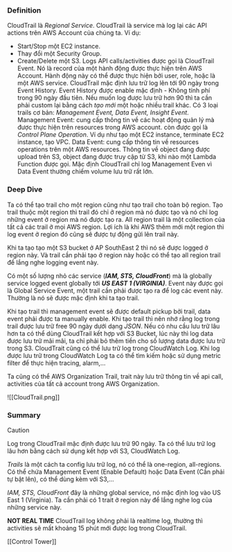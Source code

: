 ### Definition
CloudTrail là *Regional Service*.
CloudTrail là service mà log lại các API actions trên AWS Account của chúng ta. Ví dụ:
- Start/Stop một EC2 instance.
- Thay đổi một Security Group.
- Create/Delete một S3.
Logs API calls/activities được gọi là CloudTrail Event. Nó là record của một hành động được thực hiện trên AWS Account.
Hành động này có thể được thực hiện bởi user, role, hoặc là một AWS service.
CloudTrail mặc định lưu trữ log lên tới 90 ngày trong Event History.
Event History được enable mặc định - Không tính phí trong 90 ngày đầu tiên.
Nếu muốn log được lưu trữ hơn 90 thì ta cần phải custom lại bằng cách *tạo mới*
một hoặc nhiều trail khác.
Có 3 loại trails cơ bản: *Management Event, Data Event, Insight Event*.
Management Event: cung cấp thông tin về các hoạt động quản lý mà được thực hiện trên resources trong AWS account. còn được gọi là *Control Plane Operation*. Ví dụ như tạo một EC2 instance, terminate EC2 instance, tạo VPC.
Data Event: cung cấp thông tin về resources operations trên một AWS resources. Thông tin về object đang được upload trên S3, object đang được truy cập từ S3, khi nào một Lambda Function được gọi.
Mặc định CloudTrail chỉ log Management Even vì Data Event thường chiếm volume lưu trữ rất lớn.
### Deep Dive
Ta có thể tạo trail cho một region cũng như tạo trail cho toàn bộ region.
Tạo trail thuộc một region thì trail đó chỉ ở region mà nó được tạo và nó chỉ log những event ở region mà nó được tạo ra.
All region trail là một collection của tất cả các trail ở mọi AWS region. Lợi ích là khi AWS thêm mới một region thì log event ở region đó cũng sẽ được tự động gửi lên trail này.

Khi ta tạo tạo một S3 bucket ở AP SouthEast 2 thì nó sẽ được logged ở region này. Và trail cần phải tạo ở region này hoặc có thể tạo all region trail để lắng nghe logging event này.

Có một số lượng nhỏ các service (***IAM, STS, CloudFront***) mà là globally service logged event globally tới ***US EAST 1 (VIRGINIA)***. Event này được gọi là Global Service Event, một trail cần phải được tạo ra để log các event này. Thường là nó sẽ được mặc định khi ta tạo trail.

Khi tạo trail thì management event sẽ được default pickup bởi trail, data event phải được ta manually enable.
Khi tạo trail thì nên nhớ rằng log trong trail được lưu trữ free 90 ngày dưới dạng *JSON*. Nếu có nhu cầu lưu trữ lâu hơn ta có thể dùng CloudTrail kết hợp với S3 Bucket, lúc này thì log data được lưu trữ mãi mãi, ta chỉ phải bỏ thêm tiền cho số lượng data được lưu trữ trong S3.
CloudTrait cũng có thể lưu trữ log trong CloudWatch Log. Khi log được lưu trữ trong CloudWatch Log ta có thể tìm kiếm hoặc sử dụng metric filter để thực hiện tracing, alarm,...

Ta cũng có thể AWS Organization Trail, trait này lưu trữ thông tin về api call, activities của tất cả account trong AWS Organization.

![[CloudTrail.png]]

### Summary
> [!CAUTION]
> Log trong CloudTrail mặc định được lưu trữ 90 ngày. Ta có thể lưu trữ log lâu hơn bằng cách sử dụng kết hợp với S3, CloudWatch Log.
> 
> *Trails* là một cách ta config lưu trữ log, nó có thể là one-region, all-regions. Có thể chứa Management Event (Enable Default) hoặc Data Event (Cần phải tự bật lên), có thể dùng kèm với S3,...
> 
> *IAM, STS, CloudFront* đây là những global service, nó mặc định log vào US East 1 (Virginia). Ta cần phải có 1 trait ở region này để lắng nghe log của những service này.
> 
> **NOT REAL TIME** CloudTrail log không phải là realtime log, thường thì activities sẽ mất khoảng 15 phút mới được log trong CloudTrail.

[[Control Tower]]